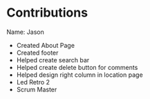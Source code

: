 # Contributions

Name: Jason

* Created About Page
* Created footer
* Helped create search bar
* Helped create delete button for comments
* Helped design right column in location page
* Led Retro 2
* Scrum Master
